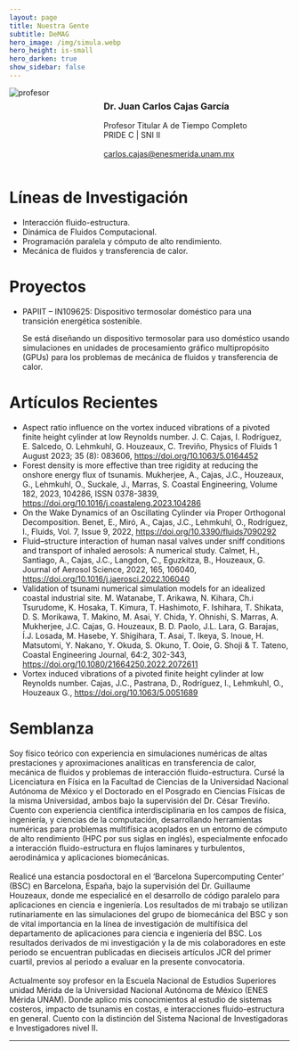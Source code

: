 ```yaml
---
layout: page
title: Nuestra Gente
subtitle: DeMAG
hero_image: /img/simula.webp
hero_height: is-small
hero_darken: true
show_sidebar: false
---
```


<div class="columns is-align-items-center is-multiline pb-6">
    <div class="column">
        <img loading="lazy" src="{{ site.baseurl }}/img/drcajas.webp" alt="profesor" class="academicos_imagen"/>
    </div>
    <div class="column has-text-centered">
        <h3 class="has-text-primary">Dr. Juan Carlos Cajas García</h3>
        <p class="has-text-weight-bold is-family-sans-serif">
            Profesor Titular A de Tiempo Completo
            <br/>
                PRIDE C | SNI II
            <br/>
            <br/>
            <a href="mailto:carlos.cajas@enesmerida.unam.mx">
                carlos.cajas@enesmerida.unam.mx
            </a>
        </p>
    </div>
</div>
<div class="content">
    <h1 class="has-text-centered has-text-primary">
        Líneas de Investigación
    </h1> 
    <ul class="has-text-weight-bold is-family-sans-serif">
        <li>Interacción fluido-estructura.</li>
        <li>Dinámica de Fluidos Computacional.</li>
        <li>Programación paralela y cómputo de alto rendimiento.</li>
        <li>Mecánica de fluidos y transferencia de calor.</li>
    </ul>
    <h1 class="has-text-centered has-text-primary">
        Proyectos
    </h1> 
    <ul>
        <li class="has-text-weight-bold is-family-sans-serif">PAPIIT – IN109625: Dispositivo termosolar doméstico para una transición energética sostenible.</li>
        <p class="has-text-justified is-italic">
            Se está diseñando un dispositivo termosolar para uso doméstico usando simulaciones en 	unidades de procesamiento gráfico multipropósito (GPUs)	para los problemas de mecánica 	de fluidos y transferencia de calor.
        </p>
    </ul>
    <h1 class="has-text-centered has-text-primary">
        Artículos Recientes
    </h1> 
    <ul class="mb-4 has-text-weight-bold is-family-sans-serif">
        <li>Aspect ratio influence on the vortex induced vibrations of a pivoted finite height cylinder at low Reynolds number. J. C. Cajas, I. Rodríguez, E. Salcedo, O. Lehmkuhl, G. Houzeaux, C. Treviño, Physics of Fluids 1 August 2023; 35 (8): 083606, <a href="https://doi.org/10.1063/5.0164452">https://doi.org/10.1063/5.0164452</a></li>
        <li>Forest density is more effective than tree rigidity at reducing the onshore energy flux of tsunamis. Mukherjee, A., Cajas, J.C., Houzeaux, G., Lehmkuhl, O., Suckale, J., Marras, S. Coastal Engineering, Volume 182, 2023, 104286, ISSN 0378-3839, <a href="https://doi.org/10.1016/j.coastaleng.2023.104286">https://doi.org/10.1016/j.coastaleng.2023.104286</a></li>
        <li>On the Wake Dynamics of an Oscillating Cylinder via Proper Orthogonal Decomposition. Benet, E., Miró, A., Cajas, J.C., Lehmkuhl, O., Rodríguez, I., Fluids, Vol. 7, Issue 9, 2022, <a href="https://doi.org/10.3390/fluids7090292">https://doi.org/10.3390/fluids7090292</a></li>
        <li>Fluid–structure interaction of human nasal valves under sniff conditions and transport of inhaled aerosols: A numerical study. Calmet, H., Santiago, A., Cajas, J.C., Langdon, C., Eguzkitza, B., Houzeaux, G. Journal of Aerosol Science, 2022, 165, 106040, <a href="https://doi.org/10.1016/j.jaerosci.2022.106040">https://doi.org/10.1016/j.jaerosci.2022.106040</a></li>
        <li>Validation of tsunami numerical simulation models for an idealized coastal industrial site. M. Watanabe, T. Arikawa, N. Kihara, Ch.i Tsurudome, K. Hosaka, T. Kimura, T. Hashimoto, F. Ishihara, T. Shikata, D. S. Morikawa, T. Makino, M. Asai, Y. Chida, Y. Ohnishi, S. Marras, A. Mukherjee, J.C. Cajas, G. Houzeaux, B. D. Paolo, J.L. Lara, G. Barajas, Í.J. Losada, M. Hasebe, Y. Shigihara, T. Asai, T. Ikeya, S. Inoue, H. Matsutomi, Y. Nakano, Y. Okuda, S. Okuno, T. Ooie, G. Shoji & T. Tateno, Coastal Engineering Journal, 64:2, 302-343, <a href="https://doi.org/10.1080/21664250.2022.2072611">https://doi.org/10.1080/21664250.2022.2072611</a></li>
        <li>Vortex induced vibrations of a pivoted finite height cylinder at low Reynolds number. Cajas, J.C., Pastrana, D., Rodríguez, I., Lehmkuhl, O., Houzeaux G., <a href="https://doi.org/10.1063/5.0051689">https://doi.org/10.1063/5.0051689</a></li>
    </ul>
    <h1 class="has-text-centered has-text-primary">
        Semblanza
    </h1>
    <p class="has-text-justified is-italic">
    Soy físico teórico con experiencia en simulaciones numéricas de altas prestaciones y aproximaciones analíticas en transferencia de calor, mecánica de fluidos y problemas de interacción fluido-estructura. Cursé la Licenciatura en Física en la Facultad de Ciencias de la Universidad Nacional Autónoma de México y el Doctorado en el Posgrado en Ciencias Físicas de la misma Universidad, ambos bajo la supervisión del Dr. César Treviño. Cuento con experiencia científica interdisciplinaria en los campos de física, ingeniería, y ciencias de la computación, desarrollando herramientas numéricas para problemas multifísica acoplados en un entorno de cómputo de alto rendimiento (HPC por sus siglas en inglés), especialmente enfocado a interacción fluido-estructura en flujos laminares y turbulentos, aerodinámica y aplicaciones biomecánicas. 
    <br/>
    <br/>
    Realicé una estancia posdoctoral en el ‘Barcelona Supercomputing Center’ (BSC) en Barcelona, España, bajo la supervisión del Dr. Guillaume Houzeaux, donde me especialicé en el desarrollo de código paralelo para aplicaciones en ciencia e ingeniería. Los resultados de mi trabajo se utilizan rutinariamente en las simulaciones del grupo de biomecánica del BSC y son de vital importancia en la línea de investigación de multifísica del departamento de aplicaciones para ciencia e ingeniería del BSC. Los resultados derivados de mi investigación y la de mis colaboradores en este periodo se encuentran publicadas en dieciseis artículos JCR del primer cuartil, previos al periodo a evaluar en la presente convocatoria.
    <br/>
    <br/>
    Actualmente soy profesor en la Escuela Nacional de Estudios Superiores unidad Mérida de la Universidad Nacional Autónoma de México (ENES Mérida UNAM). Donde aplico mis conocimientos al estudio de sistemas costeros, impacto de tsunamis en costas, e interacciones fluido-estructura en general. Cuento con la distinción del Sistema Nacional de Investigadoras e Investigadores nivel II. 
    </p>
</div>

---
